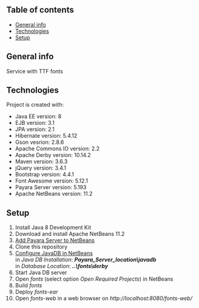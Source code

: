 ## Table of contents
* [General info](#general-info)
* [Technologies](#technologies)
* [Setup](#setup)

## General info
Service with TTF fonts

## Technologies
Project is created with:
* Java EE version: 8
* EJB version: 3.1
* JPA version: 2.1
* Hibernate version: 5.4.12
* Gson vesrion: 2.8.6
* Apache Commons IO version: 2.2
* Apache Derby version: 10.14.2
* Maven version: 3.6.3
* jQuery version: 3.4.1
* Bootstrap version: 4.4.1
* Font Awesome version: 5.12.1
* Payara Server version: 5.193
* Apache NetBeans version: 11.2

## Setup
1. Install Java 8 Development Kit
2. Download and install Apache NetBeans 11.2
3. [Add Payara Server to NetBeans](https://blog.payara.fish/adding-payara-server-to-netbeans)
4. Clone this repository
5. [Configure JavaDB in NetBeans](https://web.csulb.edu/~mopkins/cecs323/netbeans.shtml)  
in *Java DB Installation*: **_Payara_Server_location\javadb_**  
in *Database Location*: **_..\fonts\derby_**
6. Start Java DB server
7. Open *fonts* (select option *Open Required Projects*) in NetBeans
8. Build *fonts*
9. Deploy *fonts-ear*
10. Open *fonts-web* in a web browser on *http://localhost:8080/fonts-web/*
